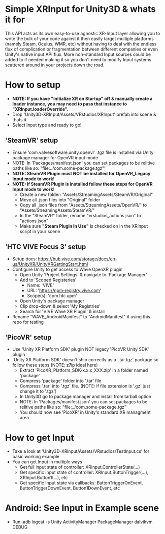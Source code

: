 # Simple XRInput for Unity3D & whats it for
This API acts as its own easy-to-use agnostic XR-Input layer allowing you to write the bulk of your code against it then easily target multiple platforms (namely Steam, Oculus, WMR, etc) without having to deal with the endless flux of complication or fragmentation between different companies or even Unity's native input API flux. More non-standard Input sources could be added to if needed making it so you don't need to modify Input systems scattered around in your projects down the road.

# How to setup
* <b>NOTE: If you have "Initialize XR on Startup" off & manually create a loader instance, you may need to pass that instance to "XRInput.loaderOverride".</b>
* Drop 'Unity3D-XRInput/Assets/VRstudios/XRInput' prefab into scene & thats it.
* Select Input type and ready to go!

## 'SteamVR' setup
* Ensure 'com.valvesoftware.unity.openvr' .tgz file is installed via Unity package manager for OpenVR input mode
* NOTE: In 'Packages/manifest.json' you can set packages to be relitive paths like so: "file:../com.some-package.tgz"'
* <b>NOTE: SteamVR Plugin must NOT be installed for OpenVR_Legacy Input mode to work!</b>
* <b>NOTE: If SteamVR Plugin is installed follow these steps for OpenVR Input mode to work!</b>
    * Create a new folder: "Assets/StreamingAssets/SteamVR/Original"
    * Move all .json files into "Original" folder
    * Copy all .json files from "Assets/StreamingAssets/OpenVR/" to "Assets/StreamingAssets/SteamVR/"
    * In the "SteamVR" folder, rename "vrstudios_actions.json" to "actions.json"
    * Make sure <b>"Steam Plugin In Use"</b> is checked on in the XRInput script in your scene

## 'HTC VIVE Focus 3' setup
* Setup docs: https://hub.vive.com/storage/docs/en-us/UnityXR/UnityXRGettingStart.html
* Configure Unity to get access to Wave OpenXR plugin
    * Open Unity 'Project Settings' & navigate to 'Package Manager'
    * Add to 'Scoped Registeries'
        * Name: 'VIVE'
        * URL: 'https://npm-registry.vive.com'
        * Scope(s): 'com.htc.upm'
    * Open Unity's package manager
    * Clip drop-down & select 'My Registries'
    * Search for 'VIVE Wave XR Plugin' & install
* Rename "WAVE_AndroidManifest" to "AndroidManifest" if using this repo for testing

## 'PicoVR' setup
* Use 'Unity XR Platform SDK' plugin NOT legacy 'PicoVR Unity SDK' plugin
* 'Unity XR Platform SDK' doesn't ship correctly as a '.tar.tgz' package so follow these steps (NOTE: z7ip ideal here)
    * Extract 'PicoXR_Platform_SDK-x.x.x_XXX.zip' in a folder named 'package'
    * Compress 'package' folder into '.tar' file
    * Compress '.tar' into '.tgz' file. (NOTE: If file extension is '.gz' just change it to '.tgz')
    * In Unity3D go to package manager and install from tarball option
    * NOTE: In 'Packages/manifest.json' you can set packages to be relitive paths like so: "file:../com.some-package.tgz"'
    * You should now see 'PicoXR' in Unity's standard XR managment area

# How to get Input
* Take a look at 'Unity3D-XRInput/Assets/VRstudios/TestInput.cs' for basic working example
* You can get Input in multiple ways
    * Get full input state of controller: XRInput.ControllerState(...)
    * Get specific input state of controller: XRInput.ButtonTrigger(...), XRInput.Button1(...), etc
    * Get specific input state via callbacks: ButtonTriggerOnEvent, ButtonTriggerDownEvent, Button1DownEvent, etc

# Android: See Input in Example scene
* Run: adb logcat -s Unity ActivityManager PackageManager dalvikvm DEBUG